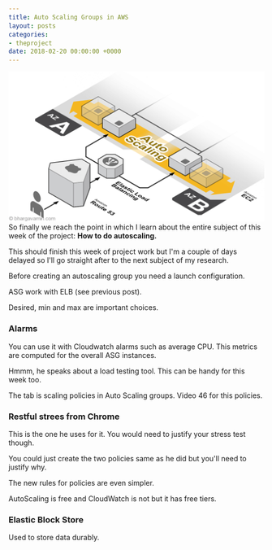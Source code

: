 ```yaml
---
title: Auto Scaling Groups in AWS
layout: posts
categories:
- theproject
date: 2018-02-20 00:00:00 +0000
---
```

![](/uploads/2018/02/20/aws-autoscaling.png)So finally we reach the point in which I learn about the entire subject of this week of the project: **How to do autoscaling.** 

This should finish this week of project work but I'm a couple of days delayed so I'll go straight after to the next subject of my research. 

Before creating an autoscaling group you need a launch configuration. 

ASG work with ELB (see previous post). 

Desired, min and max are important choices. 

### Alarms

You can use it with Cloudwatch alarms such as average CPU. This metrics are computed for the overall ASG instances. 

Hmmm, he speaks about a load testing tool. This can be handy for this week too. 

The tab is scaling policies in Auto Scaling groups. Video 46 for this policies. 

### Restful strees from Chrome

This is the one he uses for it. You would need to justify your stress test though. 

You could just create the two policies same as he did but you'll need to justify why. 

The new rules for policies are even simpler. 

AutoScaling is free and CloudWatch is not but it has free tiers. 

### Elastic Block Store

Used to store data durably. 